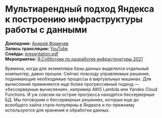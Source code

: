 # Мультиарендный подход Яндекса к построению инфраструктуры работы с данными

**Докладчик:** [Андрей Фомичев](https://www.linkedin.com/in/andrey-fomichev)\
**Запись трансляции:** [YouTube](https://www.youtube.com/watch?v=35Q2338ywEw&t=4282s)\
**Слайды:** [presentation.pdf](presentation.pdf)\
**Мероприятие:** [Я.Субботник по разработке инфраструктуры 2021](https://events.yandex.ru/events/ya-subbotnik-po-infr_19-06-2021)

Времена, когда для экземпляра базы данных выделялся отдельный компьютер, давно прошли. Сейчас повсюду управляемые решения, поднимающие необходимые процессы в виртуальных машинах. Для вычислений применяется еще более прогрессивный подход — «бессерверные вычисления», например AWS Lambda или Yandex Cloud Functions. И уж совсем на острие прогресса находятся бессерверные БД. Мы поговорим о бессерверных решениях, которые еще до всеобщего хайпа стали популярны в Яндексе и по-прежнему используются для хранения и обработки данных.